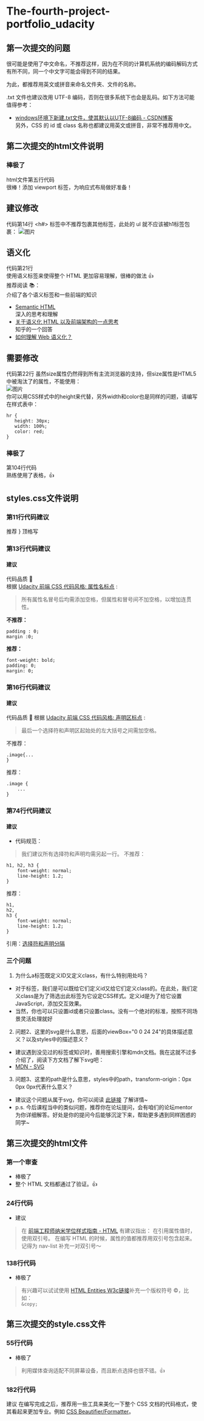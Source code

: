 # The-fourth-project-portfolio_udacity
## 第一次提交的问题
很可能是使用了中文命名，不推荐这样，因为在不同的计算机系统的编码解码方式有所不同，同一个中文字可能会得到不同的结果。

为此，都推荐用英文或拼音来命名文件夹、文件的名称。

.txt 文件也建议改用 UTF-8 编码，否则在很多系统下也会是乱码。如下方法可能值得参考：

* [windows环境下新建.txt文件，使其默认以UTF-8编码 - CSDN博客](https://blog.csdn.net/longintchar/article/details/61623130)  
另外，CSS 的 id 或 class 名称也都建议用英文或拼音，非常不推荐用中文。  

## 第二次提交的html文件说明
### 棒极了
html文件第五行代码   
很棒！添加 viewport <meta> 标签，为响应式布局做好准备！  

## 建议修改
代码第14行
<h#> 标签中不推荐包裹其他标签，此处的 ul 就不应该被h1标签包裹：
![图片](https://udacity-reviews-uploads.s3.us-west-2.amazonaws.com/_attachments/31632/1531701813/comp.png)

## 语义化
代码第21行  
使用语义标签来使得整个 HTML 更加容易理解，很棒的做法 👍  
推荐阅读 📚：  
介绍了各个语义标签和一些前端的知识  
* [Semantic HTML](http://justineo.github.io/slideshows/semantic-html/#/)  
深入的思考和理解  
* [关于语义化 HTML 以及前端架构的一点思考](https://www.oschina.net/translate/about-html-semantics-front-end-architecture)  
知乎的一个回答    
* [如何理解 Web 语义化？](https://www.zhihu.com/question/20455165)    

## 需要修改
代码第22行
虽然size属性仍然得到所有主流浏览器的支持，但size属性是HTML5中被淘汰了的属性，不能使用：  
![图片](https://udacity-reviews-uploads.s3.us-west-2.amazonaws.com/_attachments/31632/1531701956/comp.png)  
你可以用CSS样式中的height来代替，另外width和color也是同样的问题，请编写在样式表中：  
```
hr {
   height: 30px;
   width: 100%;
   color: red;
}
```
### 棒极了
第104行代码  
熟练使用了表格，👍  

## styles.css文件说明
### 第11行代码建议
推荐 } 顶格写  

### 第13行代码建议
#### 建议
代码品质 🔬  
根据 [Udacity 前端 CSS 代码风格: 属性名标点](https://github.com/udacity/frontend-nanodegree-styleguide-zh/blob/master/%E5%89%8D%E7%AB%AF%E5%B7%A5%E7%A8%8B%E5%B8%88%E7%BA%B3%E7%B1%B3%E5%AD%A6%E4%BD%8D%E6%A0%B7%E5%BC%8F%E6%8C%87%E5%8D%97%20-%20CSS.md#%E5%B1%9E%E6%80%A7%E5%90%8D%E6%A0%87%E7%82%B9) :  

> 所有属性名冒号后均需添加空格，但属性和冒号间不加空格，以增加连贯性。  

**不推荐：**  
```font-weight:bold;  
padding : 0;  
margin :0;  
```
**推荐：**  
```
font-weight: bold;  
padding: 0;   
margin: 0;  
```  

### 第16行代码建议
#### 建议
代码品质 🔬
根据 [Udacity 前端 CSS 代码风格: 声明区标点](https://github.com/udacity/frontend-nanodegree-styleguide-zh/blob/master/%E5%89%8D%E7%AB%AF%E5%B7%A5%E7%A8%8B%E5%B8%88%E7%BA%B3%E7%B1%B3%E5%AD%A6%E4%BD%8D%E6%A0%B7%E5%BC%8F%E6%8C%87%E5%8D%97%20-%20CSS.md#%E5%A3%B0%E6%98%8E%E5%8C%BA%E6%A0%87%E7%82%B9) :

> 最后一个选择符和声明区起始处的左大括号之间需加空格。

不推荐：
```
.image{...
}
```
推荐：
```
.image {
    ...
}
```
### 第74行代码建议
#### 建议
* 代码规范：
> 我们建议所有选择符和声明均需另起一行。
不推荐：
```
h1, h2, h3 { 
    font-weight: normal; 
    line-height: 1.2; 
}
```
推荐：
```
h1, 
h2, 
h3 { 
    font-weight: normal; 
    line-height: 1.2; 
}
```
引用：[选择符和声明分隔](https://github.com/udacity/frontend-nanodegree-styleguide-zh/blob/master/%E5%89%8D%E7%AB%AF%E5%B7%A5%E7%A8%8B%E5%B8%88%E7%BA%B3%E7%B1%B3%E5%AD%A6%E4%BD%8D%E6%A0%B7%E5%BC%8F%E6%8C%87%E5%8D%97%20-%20CSS.md#%E9%80%89%E6%8B%A9%E7%AC%A6%E5%92%8C%E5%A3%B0%E6%98%8E%E5%88%86%E9%9A%94)

### 三个问题
1. 为什么a标签既定义ID又定义class，有什么特别用处吗？
* 对于标签，我们是可以既给它们定义id又给它们定义class的。在此处，我们定义class是为了筛选出此标签为它设定CSS样式。定义id是为了给它设置JavaScript，添加交互效果。
* 当然，你也可以只设置id或者只设置class。没有一个绝对的标准，按照不同场景灵活处理就好

2. 问题2、这里的svg是什么意思，后面的viewBox="0 0 24 24"的具体描述意义？以及styles中的描述意义？
* 建议遇到没见过的标签或知识时，善用搜索引擎和mdn文档。我在这就不过多介绍了，阅读下方文档了解下svg吧：
* [MDN - SVG](https://developer.mozilla.org/zh-CN/docs/Web/SVG)

3. 问题3、这里的path是什么意思，styles中的path，transform-origin：0px 0px 0px代表什么意义？
* 建议这个问题从属于svg，你可以阅读 [此链接](https://developer.mozilla.org/zh-CN/docs/Web/SVG/Tutorial/Paths) 了解详情~
* p.s. 今后课程当中的类似问题，推荐你在论坛提问，会有咱们的论坛mentor为你详细解答。好处是你的提问今后能够沉淀下来，帮助更多遇到同样困惑的同学~

## 第三次提交的html文件
### 第一个审查
* 棒极了
* 整个 HTML 文档都通过了验证。👍

### 24行代码
* 建议
> 在 [前端工程师纳米学位样式指南 - HTML](https://github.com/udacity/frontend-nanodegree-styleguide-zh/blob/master/%E5%89%8D%E7%AB%AF%E5%B7%A5%E7%A8%8B%E5%B8%88%E7%BA%B3%E7%B1%B3%E5%AD%A6%E4%BD%8D%E6%A0%B7%E5%BC%8F%E6%8C%87%E5%8D%97%20-%20HTML%20.md#html-%E5%BC%95%E5%8F%B7) 有建议指出：
> 在引用属性值时，使用双引号。
> 在编写 HTML 的时候，属性的值都推荐用双引号包含起来。记得为 nav-list 补充一对双引号～

### 138行代码
* 棒极了
> 有兴趣可以试试使用 [HTML Entities W3c链接](http://www.w3school.com.cn/html/html_entities.asp)补充一个版权符号 ©️，比如：  
`&copy;`

## 第三次提交的style.css文件
### 55行代码
* 棒极了
> 利用媒体查询适配不同屏幕设备，而且断点选择也很不错。👍

### 182行代码
建议
在编写完成之后，推荐用一些工具来美化一下整个 CSS 文档的代码格式，使其看起来更加专业。例如 [CSS Beautifier/Formatter](https://codebeautify.org/css-beautify-minify)。


